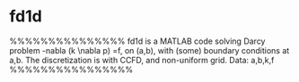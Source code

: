 # fd1d
%%%%%%%%%%%%%%%
fd1d is a MATLAB code solving Darcy problem -nabla (k \nabla p) =f, on (a,b), with (some) boundary conditions at a,b.
The discretization is with CCFD, and non-uniform grid.
Data: a,b,k,f
%%%%%%%%%%%%%%%%
